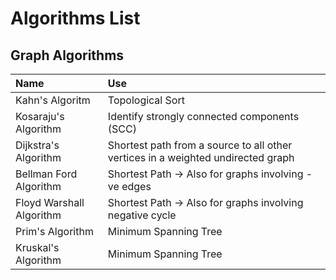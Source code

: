 # Algorithms List

## Graph Algorithms
| Name | Use  |
|:---------|:-------|
| Kahn's Algoritm | Topological Sort |
| Kosaraju's Algorithm | Identify strongly connected components (SCC) |
| Dijkstra's Algorithm | Shortest path from a source to all other vertices in a weighted undirected graph |
| Bellman Ford Algorithm | Shortest Path -> Also for graphs involving -ve edges |
| Floyd Warshall Algorithm | Shortest Path -> Also for graphs involving negative cycle |
| Prim's Algorithm | Minimum Spanning Tree |
| Kruskal's Algorithm | Minimum Spanning Tree |